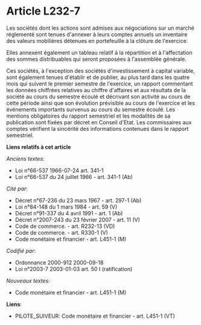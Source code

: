 # Article L232-7

Les sociétés dont les actions sont admises aux négociations sur un marché réglementé sont tenues d'annexer à leurs comptes
annuels un inventaire des valeurs mobilières détenues en portefeuille à la clôture de l'exercice.

Elles annexent également un tableau relatif à la répartition et à l'affectation des sommes distribuables qui seront proposées
à l'assemblée générale.

Ces sociétés, à l'exception des sociétés d'investissement à capital variable, sont également tenues d'établir et de publier,
au plus tard dans les quatre mois qui suivent le premier semestre de l'exercice, un rapport commentant les données chiffrées
relatives au chiffre d'affaires et aux résultats de la société au cours du semestre écoulé et décrivant son activité au cours
de cette période ainsi que son évolution prévisible au cours de l'exercice et les événements importants survenus au cours du
semestre écoulé. Les mentions obligatoires du rapport semestriel et les modalités de sa publication sont fixées par décret en
Conseil d'Etat. Les commissaires aux comptes vérifient la sincérité des informations contenues dans le rapport semestriel.

**Liens relatifs à cet article**

_Anciens textes_:

  - Loi n°66-537 1966-07-24 art. 341-1
  - Loi n°66-537 du 24 juillet 1966 - art. 341-1 (Ab)

_Cité par_:

  - Décret n°67-236 du 23 mars 1967 - art. 297-1 (Ab)
  - Loi n°84-148 du 1 mars 1984 - art. 59 (V)
  - Décret n°91-337 du 4 avril 1991 - art. 1 (Ab)
  - Décret  n°2007-243 du 23 février 2007 - art. 11 (V)
  - Code de commerce. - art. R232-13 (VD)
  - Code de commerce. - art. R330-1 (V)
  - Code monétaire et financier - art. L451-1 (M)

_Codifié par_:

  - Ordonnance 2000-912 2000-09-18
  - Loi n°2003-7 2003-01-03 art. 50 I (ratification)

_Nouveaux textes_:

  - Code monétaire et financier - art. L451-1 (M)

**Liens**:

  - PILOTE_SUIVEUR: Code monétaire et financier - art. L451-1 (VT)
